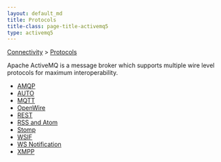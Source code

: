 ```yaml
---
layout: default_md
title: Protocols 
title-class: page-title-activemq5
type: activemq5
---
```


[Connectivity](connectivity) > [Protocols](protocols)


Apache ActiveMQ is a message broker which supports multiple wire level protocols for maximum interoperability.

*   [AMQP](amqp)
*   [AUTO](auto)
*   [MQTT](mqtt)
*   [OpenWire](openwire)
*   [REST](rest)
*   [RSS and Atom](rss-and-atom)
*   [Stomp](stomp)
*   [WSIF](wsif)
*   [WS Notification](ws-notification)
*   [XMPP](xmpp)

